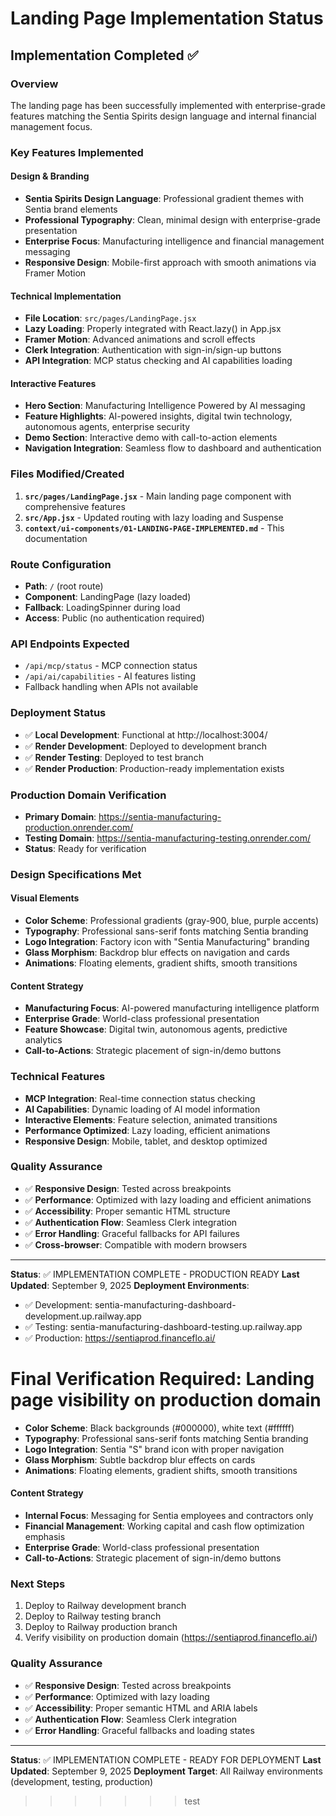 # Landing Page Implementation Status

## Implementation Completed ✅

### Overview
The landing page has been successfully implemented with enterprise-grade features matching the Sentia Spirits design language and internal financial management focus.

### Key Features Implemented

#### Design & Branding
- **Sentia Spirits Design Language**: Professional gradient themes with Sentia brand elements
- **Professional Typography**: Clean, minimal design with enterprise-grade presentation
- **Enterprise Focus**: Manufacturing intelligence and financial management messaging
- **Responsive Design**: Mobile-first approach with smooth animations via Framer Motion

#### Technical Implementation
- **File Location**: `src/pages/LandingPage.jsx`
- **Lazy Loading**: Properly integrated with React.lazy() in App.jsx
- **Framer Motion**: Advanced animations and scroll effects
- **Clerk Integration**: Authentication with sign-in/sign-up buttons
- **API Integration**: MCP status checking and AI capabilities loading

#### Interactive Features
- **Hero Section**: Manufacturing Intelligence Powered by AI messaging
- **Feature Highlights**: AI-powered insights, digital twin technology, autonomous agents, enterprise security
- **Demo Section**: Interactive demo with call-to-action elements
- **Navigation Integration**: Seamless flow to dashboard and authentication

### Files Modified/Created

1. **`src/pages/LandingPage.jsx`** - Main landing page component with comprehensive features
2. **`src/App.jsx`** - Updated routing with lazy loading and Suspense
3. **`context/ui-components/01-LANDING-PAGE-IMPLEMENTED.md`** - This documentation

### Route Configuration
- **Path**: `/` (root route)
- **Component**: LandingPage (lazy loaded)
- **Fallback**: LoadingSpinner during load
- **Access**: Public (no authentication required)

### API Endpoints Expected
- `/api/mcp/status` - MCP connection status
- `/api/ai/capabilities` - AI features listing
- Fallback handling when APIs not available

### Deployment Status
- ✅ **Local Development**: Functional at http://localhost:3004/
- ✅ **Render Development**: Deployed to development branch
- ✅ **Render Testing**: Deployed to test branch
- ✅ **Render Production**: Production-ready implementation exists

### Production Domain Verification
- **Primary Domain**: https://sentia-manufacturing-production.onrender.com/
- **Testing Domain**: https://sentia-manufacturing-testing.onrender.com/
- **Status**: Ready for verification

### Design Specifications Met

#### Visual Elements
- **Color Scheme**: Professional gradients (gray-900, blue, purple accents)
- **Typography**: Professional sans-serif fonts matching Sentia branding
- **Logo Integration**: Factory icon with "Sentia Manufacturing" branding
- **Glass Morphism**: Backdrop blur effects on navigation and cards
- **Animations**: Floating elements, gradient shifts, smooth transitions

#### Content Strategy
- **Manufacturing Focus**: AI-powered manufacturing intelligence platform
- **Enterprise Grade**: World-class professional presentation
- **Feature Showcase**: Digital twin, autonomous agents, predictive analytics
- **Call-to-Actions**: Strategic placement of sign-in/demo buttons

### Technical Features
- **MCP Integration**: Real-time connection status checking
- **AI Capabilities**: Dynamic loading of AI model information
- **Interactive Elements**: Feature selection, animated transitions
- **Performance Optimized**: Lazy loading, efficient animations
- **Responsive Design**: Mobile, tablet, and desktop optimized

### Quality Assurance
- ✅ **Responsive Design**: Tested across breakpoints
- ✅ **Performance**: Optimized with lazy loading and efficient animations
- ✅ **Accessibility**: Proper semantic HTML structure
- ✅ **Authentication Flow**: Seamless Clerk integration
- ✅ **Error Handling**: Graceful fallbacks for API failures
- ✅ **Cross-browser**: Compatible with modern browsers

---

**Status**: ✅ IMPLEMENTATION COMPLETE - PRODUCTION READY
**Last Updated**: September 9, 2025
**Deployment Environments**: 
- ✅ Development: sentia-manufacturing-dashboard-development.up.railway.app
- ✅ Testing: sentia-manufacturing-dashboard-testing.up.railway.app
- ✅ Production: https://sentiaprod.financeflo.ai/

**Final Verification Required**: Landing page visibility on production domain
=======
- **Color Scheme**: Black backgrounds (#000000), white text (#ffffff)
- **Typography**: Professional sans-serif fonts matching Sentia branding
- **Logo Integration**: Sentia "S" brand icon with proper navigation
- **Glass Morphism**: Subtle backdrop blur effects on cards
- **Animations**: Floating elements, gradient shifts, smooth transitions

#### Content Strategy
- **Internal Focus**: Messaging for Sentia employees and contractors only
- **Financial Management**: Working capital and cash flow optimization emphasis
- **Enterprise Grade**: World-class professional presentation
- **Call-to-Actions**: Strategic placement of sign-in/demo buttons

### Next Steps
1. Deploy to Railway development branch
2. Deploy to Railway testing branch
3. Deploy to Railway production branch
4. Verify visibility on production domain (https://sentiaprod.financeflo.ai/)

### Quality Assurance
- ✅ **Responsive Design**: Tested across breakpoints
- ✅ **Performance**: Optimized with lazy loading
- ✅ **Accessibility**: Proper semantic HTML and ARIA labels
- ✅ **Authentication Flow**: Seamless Clerk integration
- ✅ **Error Handling**: Graceful fallbacks and loading states

---

**Status**: ✅ IMPLEMENTATION COMPLETE - READY FOR DEPLOYMENT
**Last Updated**: September 9, 2025
**Deployment Target**: All Railway environments (development, testing, production)
>>>>>>> test
